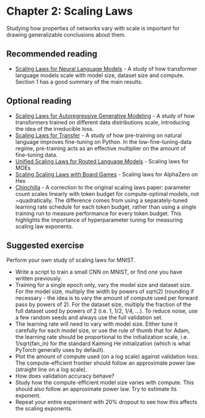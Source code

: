 # Chapter 2: Scaling Laws

Studying how properties of networks vary with scale is important for drawing generalizable conclusions about them.

## Recommended reading

- [Scaling Laws for Neural Language Models](https://arxiv.org/abs/2001.08361) - A study of how transformer language models scale with model size, dataset size and compute. Section 1 has a good summary of the main results.

## Optional reading

- [Scaling Laws for Autoregressive Generative Modeling](https://arxiv.org/abs/2010.14701) - A study of how transformers trained on different data distributions scale, introducing the idea of the irreducible loss.
- [Scaling Laws for Transfer](https://arxiv.org/abs/2102.01293) - A study of how pre-training on natural language improves fine-tuning on Python. In the low-fine-tuning-data regime, pre-training acts as an effective multiplier on the amount of fine-tuning data.
- [Unified Scaling Laws for Routed Language Models](https://arxiv.org/abs/2202.01169) - Scaling laws for MOEs
- [Scaling Scaling Laws with Board Games](https://arxiv.org/abs/2104.03113) - Scaling laws for AlphaZero on Hex
- [Chinchilla](https://arxiv.org/abs/2203.15556) - A correction to the original scaling laws paper: parameter count scales linearly with token budget for compute-optimal models, not ~quadratically. The difference comes from using a separately-tuned learning rate schedule for each token budget, rather than using a single training run to measure performance for every token budget. This highlights the importance of hyperparameter tuning for measuring scaling law exponents.

## Suggested exercise

Perform your own study of scaling laws for MNIST.

- Write a script to train a small CNN on MNIST, or find one you have written previously.
- Training for a single epoch only, vary the model size and dataset size. For the model size, multiply the width by powers of sqrt(2) (rounding if necessary - the idea is to vary the amount of compute used per forward pass by powers of 2). For the dataset size, multiply the fraction of the full dataset used by powers of 2 (i.e. 1, 1/2, 1/4, ...). To reduce noise, use a few random seeds and always use the full validation set.
- The learning rate will need to vary with model size. Either tune it carefully for each model size, or use the rule of thumb that for Adam, the learning rate should be proportional to the initialization scale, i.e. 1/sqrt(fan_in) for the standard Kaiming He initialization (which is what PyTorch generally uses by default).
- Plot the amount of compute used (on a log scale) against validation loss. The compute-efficient frontier should follow an approximate power law (straight line on a log scale).
- How does validation accuracy behave?
- Study how the compute-efficient model size varies with compute. This should also follow an approximate power law. Try to estimate its exponent.
- Repeat your entire experiment with 20% dropout to see how this affects the scaling exponents.
